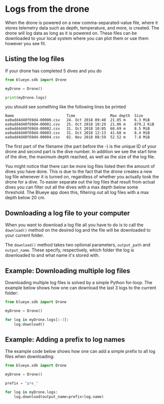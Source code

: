 # Logs from the drone

When the drone is powered on a new comma-separated-value file, where it
stores telemetry data such as depth, temperature, and more, is created. The drone will log data
as long as it is powered on. These files can be downloaded to your local system where you can plot
them or use them however you see fit.

## Listing the log files
If your drone has completed 5 dives and you do

```python
from blueye.sdk import Drone

myDrone = Drone()

print(myDrone.logs)
```

you should see something like the following lines be printed

```
Name                        Time                Max depth  Size
ea9add4d40f69d4-00000.csv   24. Oct 2018 09:40  21.05 m    6.3 MiB
ea9add4d40f69d4-00001.csv   25. Oct 2018 10:29  21.06 m    879.2 KiB
ea9add4d40f69d4-00002.csv   31. Oct 2018 10:05  60.69 m    8.5 MiB
ea9add4d40f69d4-00003.csv   31. Oct 2018 12:13  41.68 m    8.4 MiB
ea9add4d40f69d4-00004.csv   02. Nov 2018 08:59  52.52 m    7.8 MiB
```

The first part of the filename (the part before the -) is the unique ID of your drone
and second part is the dive number. In addition we see the start time of the dive, the
maximum depth reached, as well as the size of the log file.

You might notice that there can be more log files listed then the amount of dives you have done.
This is due to the fact that the drone creates a new log file whenever it is turned on,
regardless of whether you actually took the drone for a dive. To easier separate out the
log files that result from actual dives you can filter out all the dives with a max depth
below some threshold. The Blueye app does this, filtering out all log files with a max depth
below 20 cm.

## Downloading a log file to your computer
When you want to download a log file all you have to do is to call the `download()`
method on the desired log and the file will be downloaded to your current folder.

The `download()` method takes two optional parameters, `output_path` and `output_name`.
These specify, respectively, which folder the log is downloaded to and what name it's
stored with.

## Example: Downloading multiple log files
Downloading multiple log files is solved by a simple Python for-loop. The example below
shows how one can download the last 3 logs to the current folder:

```python
from blueye.sdk import Drone

myDrone = Drone()

for log in myDrone.logs[:-3]:
    log.download()
```

## Example: Adding a prefix to log names
The example code below shows how one can add a simple prefix to all log files when
downloading:

```python
from blueye.sdk import Drone

myDrone = Drone()

prefix = "pre_"

for log in myDrone.logs:
    log.download(output_name=prefix+log.name)
```
